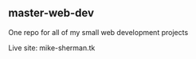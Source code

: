 ## master-web-dev
One repo for all of my small web development projects

Live site: mike-sherman.tk
